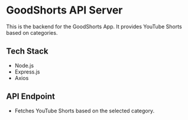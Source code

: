 # GoodShorts API Server

This is the backend for the GoodShorts App. It provides YouTube Shorts based on categories.

## Tech Stack

- Node.js
- Express.js
- Axios

## API Endpoint

- Fetches YouTube Shorts based on the selected category.
